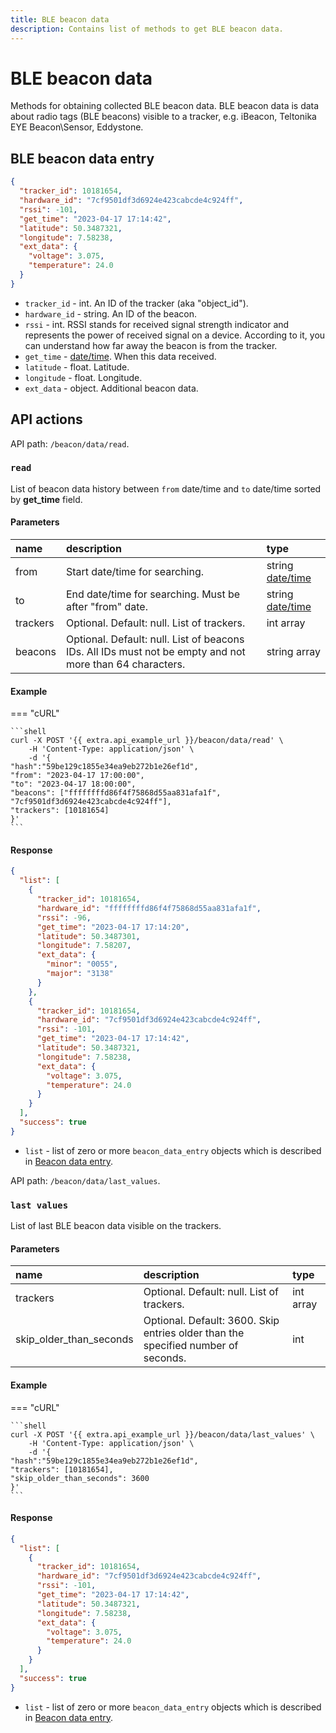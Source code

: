 ```yaml
---
title: BLE beacon data
description: Contains list of methods to get BLE beacon data.
---
```


# BLE beacon data

Methods for obtaining collected BLE beacon data.
BLE beacon data is data about radio tags (BLE beacons) visible to a tracker, e.g. iBeacon, Teltonika EYE Beacon\Sensor, Eddystone.


## BLE beacon data entry
```json
{
  "tracker_id": 10181654,
  "hardware_id": "7cf9501df3d6924e423cabcde4c924ff",
  "rssi": -101,
  "get_time": "2023-04-17 17:14:42",
  "latitude": 50.3487321,
  "longitude": 7.58238,
  "ext_data": {
    "voltage": 3.075,
    "temperature": 24.0
  }
}
```

* `tracker_id` - int. An ID of the tracker (aka "object_id").
* `hardware_id` - string. An ID of the beacon.
* `rssi` - int. RSSI stands for received signal strength indicator and represents the power of received signal on a device. According to it, you can understand how far away the beacon is from the tracker.
* `get_time` - [date/time](../../../getting-started/introduction.md#data-types). When this data received.
* `latitude` - float.  Latitude.
* `longitude` - float.  Longitude.
* `ext_data` - object. Additional beacon data.

## API actions

API path: `/beacon/data/read`.

### `read`

List of beacon data history between `from` date/time and `to` date/time sorted by **get_time** field.

#### Parameters

| name      | description                                                                                              | type                                                       |
|:----------|:---------------------------------------------------------------------------------------------------------|:-----------------------------------------------------------|
| from      | Start date/time for searching.                                                                           | string [date/time](../../../getting-started/introduction.md#data-types) |
| to        | End date/time for searching. Must be after "from" date.                                                  | string [date/time](../../../getting-started/introduction.md#data-types) |
| trackers  | Optional. Default: null. List of trackers.                                                               | int array                                                  |
| beacons   | Optional. Default: null. List of beacons IDs. All IDs must not be empty and not more than 64 characters. | string array                                               |
 

#### Example

=== "cURL"

    ```shell
    curl -X POST '{{ extra.api_example_url }}/beacon/data/read' \
        -H 'Content-Type: application/json' \
        -d '{
    "hash":"59be129c1855e34ea9eb272b1e26ef1d",
    "from": "2023-04-17 17:00:00",
    "to": "2023-04-17 18:00:00",
    "beacons": ["ffffffffd86f4f75868d55aa831afa1f", "7cf9501df3d6924e423cabcde4c924ff"],
    "trackers": [10181654]
    }'
    ```

#### Response

```json
{
  "list": [
    {
      "tracker_id": 10181654,
      "hardware_id": "ffffffffd86f4f75868d55aa831afa1f",
      "rssi": -96,
      "get_time": "2023-04-17 17:14:20",
      "latitude": 50.3487301,
      "longitude": 7.58207,
      "ext_data": {
        "minor": "0055",
        "major": "3138"
      }
    },
    {
      "tracker_id": 10181654,
      "hardware_id": "7cf9501df3d6924e423cabcde4c924ff",
      "rssi": -101,
      "get_time": "2023-04-17 17:14:42",
      "latitude": 50.3487321,
      "longitude": 7.58238,
      "ext_data": {
        "voltage": 3.075,
        "temperature": 24.0
      }
    }
  ],
  "success": true
}
```

* `list` - list of zero or more `beacon_data_entry` objects which is described in [Beacon data entry](./index.md#ble-beacon-data-entry).


API path: `/beacon/data/last_values`.

### `last values`

List of last BLE beacon data visible on the trackers.

#### Parameters

| name                    | description                                                                       | type              |
|:------------------------|:----------------------------------------------------------------------------------|:------------------|
| trackers                | Optional. Default: null. List of trackers.                                        | int array         |
| skip_older_than_seconds | Optional. Default: 3600. Skip entries older than the specified number of seconds. | int               |    




#### Example

=== "cURL"

    ```shell
    curl -X POST '{{ extra.api_example_url }}/beacon/data/last_values' \
        -H 'Content-Type: application/json' \
        -d '{
    "hash":"59be129c1855e34ea9eb272b1e26ef1d",
    "trackers": [10181654],
    "skip_older_than_seconds": 3600
    }'
    ```

#### Response

```json
{
  "list": [
    {
      "tracker_id": 10181654,
      "hardware_id": "7cf9501df3d6924e423cabcde4c924ff",
      "rssi": -101,
      "get_time": "2023-04-17 17:14:42",
      "latitude": 50.3487321,
      "longitude": 7.58238,
      "ext_data": {
        "voltage": 3.075,
        "temperature": 24.0
      }
    }
  ],
  "success": true
}
```

* `list` - list of zero or more `beacon_data_entry` objects which is described in [Beacon data entry](./index.md#ble-beacon-data-entry).
